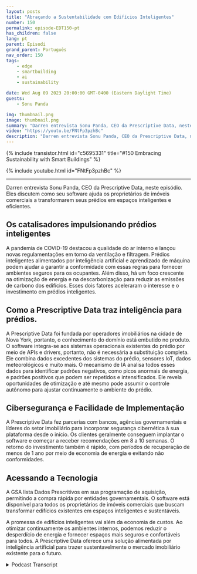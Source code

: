 ```yaml
---
layout: posts
title: "Abraçando a Sustentabilidade com Edifícios Inteligentes"
number: 150
permalink: episode-EDT150-pt
has_children: false
lang: pt
parent: Episodi
grand_parent: Português
nav_order: 150
tags:
    - edge
    - smartbuilding
    - ai
    - sustainability

date: Wed Aug 09 2023 20:00:00 GMT-0400 (Eastern Daylight Time)
guests:
    - Sonu Panda

img: thumbnail.png
image: thumbnail.png
summary: "Darren entrevista Sonu Panda, CEO da Prescriptive Data, neste episódio. Eles discutem como seu software ajuda proprietários de imóveis comerciais a transformar seus prédios em espaços inteligentes e eficientes."
video: "https://youtu.be/FNtFp3pzhBc"
description: "Darren entrevista Sonu Panda, CEO da Prescriptive Data, neste episódio. Eles discutem como seu software ajuda proprietários de imóveis comerciais a transformar seus prédios em espaços inteligentes e eficientes."
---
```


<div>
{% include transistor.html id="c5695331" title="#150 Embracing Sustainability with Smart Buildings" %}

{% include youtube.html id="FNtFp3pzhBc" %}
</div>

---

Darren entrevista Sonu Panda, CEO da Prescriptive Data, neste episódio. Eles discutem como seu software ajuda os proprietários de imóveis comerciais a transformarem seus prédios em espaços inteligentes e eficientes.

## Os catalisadores impulsionando prédios inteligentes

A pandemia de COVID-19 destacou a qualidade do ar interno e lançou novas regulamentações em torno da ventilação e filtragem. Prédios inteligentes alimentados por inteligência artificial e aprendizado de máquina podem ajudar a garantir a conformidade com essas regras para fornecer ambientes seguros para os ocupantes. Além disso, há um foco crescente na otimização de energia e na descarbonização para reduzir as emissões de carbono dos edifícios. Esses dois fatores aceleraram o interesse e o investimento em prédios inteligentes.

## Como a Prescriptive Data traz inteligência para prédios.

A Prescriptive Data foi fundada por operadores imobiliários na cidade de Nova York, portanto, o conhecimento do domínio está embutido no produto. O software integra-se aos sistemas operacionais existentes do prédio por meio de APIs e drivers, portanto, não é necessária a substituição completa. Ele combina dados excedentes dos sistemas do prédio, sensores IoT, dados meteorológicos e muito mais. O mecanismo de IA analisa todos esses dados para identificar padrões negativos, como picos anormais de energia, e padrões positivos que podem ser repetidos e intensificados. Ele revela oportunidades de otimização e até mesmo pode assumir o controle autônomo para ajustar continuamente o ambiente do prédio.

## Cibersegurança e Facilidade de Implementação

A Prescriptive Data fez parcerias com bancos, agências governamentais e líderes do setor imobiliário para incorporar segurança cibernética à sua plataforma desde o início. Os clientes geralmente conseguem implantar o software e começar a receber recomendações em 8 a 10 semanas. O retorno do investimento também é rápido, com períodos de recuperação de menos de 1 ano por meio de economia de energia e evitando não conformidades.

## Acessando a Tecnologia

A GSA lista Dados Prescritivos em sua programação de aquisição, permitindo a compra rápida por entidades governamentais. O software está disponível para todos os proprietários de imóveis comerciais que buscam transformar edifícios existentes em espaços inteligentes e sustentáveis.

A promessa de edifícios inteligentes vai além da economia de custos. Ao otimizar continuamente os ambientes internos, podemos reduzir o desperdício de energia e fornecer espaços mais seguros e confortáveis para todos. A Prescriptive Data oferece uma solução alimentada por inteligência artificial para trazer sustentavelmente o mercado imobiliário existente para o futuro.



<details>
<summary> Podcast Transcript </summary>

<p></p>

</details>
